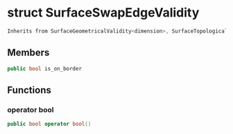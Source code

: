 # struct SurfaceSwapEdgeValidity


```cpp
Inherits from SurfaceGeometricalValidity<dimension>, SurfaceTopologicalValidity
```



## Members

```cpp
public bool is_on_border

```



## Functions

### operator bool

```cpp
public bool operator bool()
```




